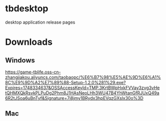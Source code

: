 # tbdesktop
desktop application release pages

# Downloads
## Windows
https://game-tblife.oss-cn-zhangjiakou.aliyuncs.com/taobaopc/%E6%B7%98%E5%AE%9D%E6%A1%8C%E9%9D%A2%E7%89%88-Setup-1.2.0%281%29.exe?Expires=1748334637&OSSAccessKeyId=TMP.3KrtBWpHxkFVVay3zvg3vHetQHMXQkRsvkPLPuDg2Phm8J1HAsNeoLHh3WU47B4YhWtanGfRJUxQ49a6R2tJSoa6uBnTyf&Signature=7i8jmy1BRydx3hpEVqzGXslx30o%3D

## Mac
